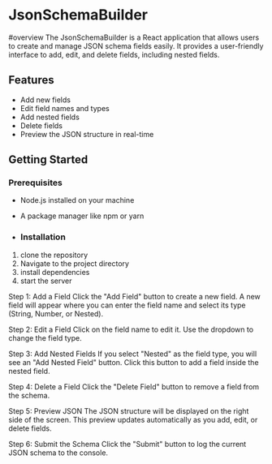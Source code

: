 # JsonSchemaBuilder


#overview
The JsonSchemaBuilder is a React application that allows users to create and manage JSON schema fields easily. It provides a user-friendly interface to add, edit, and delete fields, including nested fields.


## Features
- Add new fields
- Edit field names and types
- Add nested fields
- Delete fields
- Preview the JSON structure in real-time

## Getting Started

### Prerequisites
- Node.js installed on your machine
- A package manager like npm or yarn
  

- ### Installation
1. clone the repository
2. Navigate to the project directory
3. install dependencies
4. start the server


Step 1: Add a Field
Click the "Add Field" button to create a new field.
A new field will appear where you can enter the field name and select its type (String, Number, or Nested).

Step 2: Edit a Field
Click on the field name to edit it.
Use the dropdown to change the field type.

Step 3: Add Nested Fields
If you select "Nested" as the field type, you will see an "Add Nested Field" button.
Click this button to add a field inside the nested field.

Step 4: Delete a Field
Click the "Delete Field" button to remove a field from the schema.

Step 5: Preview JSON
The JSON structure will be displayed on the right side of the screen.
This preview updates automatically as you add, edit, or delete fields.

Step 6: Submit the Schema
Click the "Submit" button to log the current JSON schema to the console.
